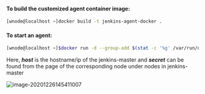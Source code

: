 #### To build the customized agent container image:

````sh
[wnode@localhost ~]docker build -t jenkins-agent-docker .
````



#### To start an agent:

```sh
[wnode@localhost ~]$docker run -d --group-add $(stat -c '%g' /var/run/docker.sock) --security-opt label:disable -v /var/run/docker.sock:/var/run/docker.sock jenkins-agent-docker -url http://host:8080 secret agent-name
```

Here, ***host*** is the hostname/ip of the jenkins-master and ***secret*** can be found from the page of the corresponding node under nodes in jenkins-master

![image-20201226145411007](D:\tech\projects\infra-projects\jenkins-docker\jenkins-agent\secret_config.png)